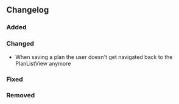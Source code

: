 ## Changelog

### Added

### Changed

- When saving a plan the user doesn't get navigated back to the PlanListView anymore

### Fixed

### Removed

